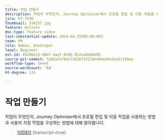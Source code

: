 ```yaml
---
title: 작업 만들기
description: 작업이 무엇인지, Journey Optimizer에서 프로필 편집 및 이동 작업을 사용하는 방법과 사용자 지정 작업을 구성하는 방법에 대해 알아봅니다.
jira: KT-7536
thumbnail: 334257.jpg
feature: Actions
doc-type: feature video
last-substantial-update: 2024-04-15T00:00:00Z
team: PM
role: Admin, Developer
level: Beginner
exl-id: 45206e23-46bf-4aaf-8d45-012ea0e64e92
source-git-commit: 7a93a7e78e573d1675f278e404edbe3ee21109aa
workflow-type: tm+mt
source-wordcount: '54'
ht-degree: 11%

---
```


# 작업 만들기

작업이 무엇인지, Journey Optimizer에서 프로필 편집 및 이동 작업을 사용하는 방법과 사용자 지정 작업을 구성하는 방법에 대해 알아봅니다.

>[!VIDEO](https://video.tv.adobe.com/v/3428396?quality=12&learn=on) {transcript=true}
